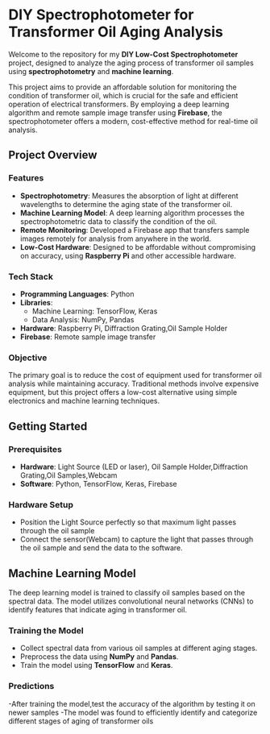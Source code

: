 
# DIY Spectrophotometer for Transformer Oil Aging Analysis

Welcome to the repository for my **DIY Low-Cost Spectrophotometer** project, designed to analyze the aging process of transformer oil samples using **spectrophotometry** and **machine learning**.

This project aims to provide an affordable solution for monitoring the condition of transformer oil, which is crucial for the safe and efficient operation of electrical transformers. By employing a deep learning algorithm and remote sample image transfer using **Firebase**, the spectrophotometer offers a modern, cost-effective method for real-time oil analysis.

## Project Overview

### Features
- **Spectrophotometry**: Measures the absorption of light at different wavelengths to determine the aging state of the transformer oil.
- **Machine Learning Model**: A deep learning algorithm processes the spectrophotometric data to classify the condition of the oil.
- **Remote Monitoring**: Developed a Firebase app that transfers sample images remotely for analysis from anywhere in the world.
- **Low-Cost Hardware**: Designed to be affordable without compromising on accuracy, using **Raspberry Pi** and other accessible hardware.

### Tech Stack
- **Programming Languages**: Python
- **Libraries**: 
  - Machine Learning: TensorFlow, Keras
  - Data Analysis: NumPy, Pandas
- **Hardware**: Raspberry Pi, Diffraction Grating,Oil Sample Holder
- **Firebase**: Remote sample image transfer

### Objective
The primary goal is to reduce the cost of equipment used for transformer oil analysis while maintaining accuracy. Traditional methods involve expensive equipment, but this project offers a low-cost alternative using simple electronics and machine learning techniques.

## Getting Started

### Prerequisites
- **Hardware**: Light Source (LED or laser), Oil Sample Holder,Diffraction Grating,Oil Samples,Webcam
- **Software**: Python, TensorFlow, Keras, Firebase



### Hardware Setup
- Position the Light Source perfectly so that maximum light passes through the oil sample
- Connect the sensor(Webcam) to capture the light that passes through the oil sample and send the data to the software.

## Machine Learning Model
The deep learning model is trained to classify oil samples based on the spectral data. The model utilizes convolutional neural networks (CNNs) to identify features that indicate aging in transformer oil.

### Training the Model
- Collect spectral data from various oil samples at different aging stages.
- Preprocess the data using **NumPy** and **Pandas**.
- Train the model using **TensorFlow** and **Keras**.

### Predictions

-After training the model,test the accuracy of the algorithm by testing it on newer samples
-The model was found to efficiently identify and categorize different stages of aging of transformer oils
